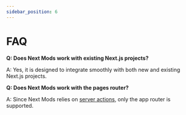 ```yaml
---
sidebar_position: 6
---
```


# FAQ

**Q: Does Next Mods work with existing Next.js projects?**

A: Yes, it is designed to integrate smoothly with both new and existing Next.js projects.

**Q: Does Next Mods work with the pages router?**

A: Since Next Mods relies on [server actions](https://nextjs.org/docs/app/building-your-application/data-fetching/server-actions-and-mutations), only the app router is supported.
